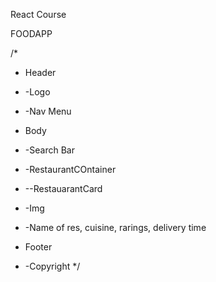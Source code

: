 React Course

FOODAPP

/*
* Header
* -Logo
* -Nav Menu

* Body
* -Search Bar
* -RestaurantCOntainer
* --RestauarantCard 
*   -Img
*    -Name of res, cuisine, rarings, delivery time

* Footer
* -Copyright
*/ 

